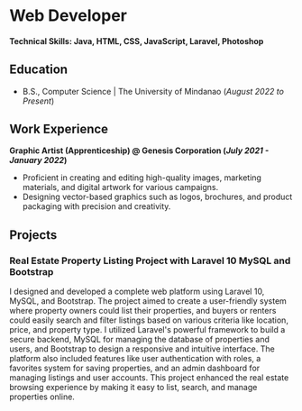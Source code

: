 # Web Developer

#### Technical Skills: Java, HTML, CSS, JavaScript, Laravel, Photoshop

## Education	        		
- B.S., Computer Science | The University of Mindanao (_August 2022 to Present_)

## Work Experience
**Graphic Artist (Apprenticeship) @ Genesis Corporation (_July 2021 - January 2022_)**
- Proficient in creating and editing high-quality images, marketing materials, and digital artwork for various campaigns.
- Designing vector-based graphics such as logos, brochures, and product packaging with precision and creativity.

## Projects
### Real Estate Property Listing Project with Laravel 10 MySQL and Bootstrap

 I designed and developed a complete web platform using Laravel 10, MySQL, and Bootstrap. The project aimed to create a user-friendly system where property owners could list their properties, and buyers or renters could easily search and filter listings based on various criteria like location, price, and property type. I utilized Laravel's powerful framework to build a secure backend, MySQL for managing the database of properties and users, and Bootstrap to design a responsive and intuitive interface. The platform also included features like user authentication with roles, a favorites system for saving properties, and an admin dashboard for managing listings and user accounts. This project enhanced the real estate browsing experience by making it easy to list, search, and manage properties online.
